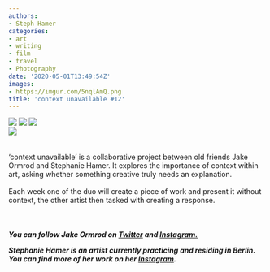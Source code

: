 ```yaml
---
authors:
- Steph Hamer
categories:
- art
- writing
- film
- travel
- Photography
date: '2020-05-01T13:49:54Z'
images:
- https://imgur.com/5nqlAmQ.png
title: 'context unavailable #12'
---
```

![](https://imgur.com/5nqlAmQ.png "")
![](https://imgur.com/lfkvbl2.png "")
![](https://imgur.com/VuecRIM.png "")
<br>
![](https://imgur.com/fqFQyLD.png "")
<br>
<br>
<br>
‘context unavailable’ is a collaborative project between old friends Jake Ormrod and Stephanie Hamer. It explores the importance of context within art, asking whether something creative truly needs an explanation.<br>
<br>
Each week one of the duo will create a piece of work and present it without context, the other artist then tasked with creating a response.<br>
<br>
<br>
<br>
**_You can follow Jake Ormrod on [Twitter](https://twitter.com/Jake_Ormrod "") and [Instagram.](https://www.instagram.com/generationzer0mag/ "")_**

_**Stephanie Hamer is an artist currently practicing and residing in Berlin. You can find more of her work on her [Instagram](https://www.instagram.com/stephanie__hamer/ "").**_
